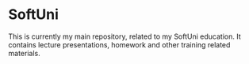 # SoftUni
This is currently my main repository, related to my SoftUni education.
It contains lecture presentations, homework and other training related materials.

